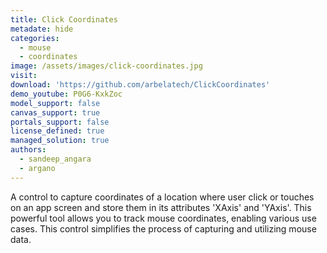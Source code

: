 ```yaml
---
title: Click Coordinates
metadate: hide
categories:
  - mouse
  - coordinates
image: /assets/images/click-coordinates.jpg
visit: 
download: 'https://github.com/arbelatech/ClickCoordinates'
demo_youtube: P0G6-KxkZoc
model_support: false
canvas_support: true
portals_support: false
license_defined: true
managed_solution: true
authors:
  - sandeep_angara
  - argano
---
```

A control to capture coordinates of a location where user click or touches on an app screen and store them in its attributes 'XAxis' and 'YAxis'.
This powerful tool allows you to track mouse coordinates, enabling various use cases. This control simplifies the process of capturing and utilizing mouse data.